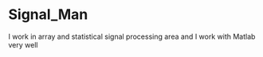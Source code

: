 Signal_Man
==========

I work in array and statistical signal processing area and I work with Matlab very well
